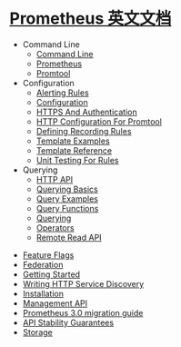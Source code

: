 # [Prometheus 英文文档](https://github.com/prometheus/prometheus)

- Command Line
  * [Command Line](command-line/index.md)
  * [Prometheus](command-line/prometheus.md)
  * [Promtool](command-line/promtool.md)
- Configuration
  * [Alerting Rules](configuration/alerting_rules.md)
  * [Configuration](configuration/index.md)
  * [HTTPS And Authentication](configuration/https.md)
  * [HTTP Configuration For Promtool](configuration/promtool.md)
  * [Defining Recording Rules](configuration/recording_rules.md)
  * [Template Examples](configuration/template_examples.md)
  * [Template Reference](configuration/template_reference.md)
  * [Unit Testing For Rules](configuration/unit_testing_rules.md)
- Querying
  * [HTTP API](querying/api.md)
  * [Querying Basics](querying/basics.md)
  * [Query Examples](querying/examples.md)
  * [Query Functions](querying/functions.md)
  * [Querying](querying/index.md)
  * [Operators](querying/operators.md)
  * [Remote Read API](querying/remote_read_api.md)
* [Feature Flags](feature_flags.md)
* [Federation](federation.md)
* [Getting Started](getting_started.md)
* [Writing HTTP Service Discovery](http_sd.md)
* [Installation](installation.md)
* [Management API](management_api.md)
* [Prometheus 3.0 migration guide](migration.md)
* [API Stability Guarantees](stability.md)
* [Storage](storage.md)
